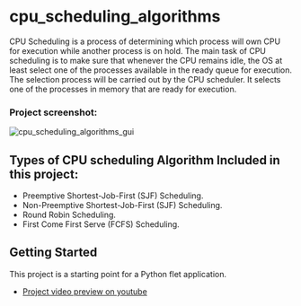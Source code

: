 # cpu_scheduling_algorithms

CPU Scheduling is a process of determining which process will own CPU for execution while another process is on hold. The main task of CPU scheduling is to make sure that whenever the CPU remains idle, the OS at least select one of the processes available in the ready queue for execution. The selection process will be carried out by the CPU scheduler. It selects one of the processes in memory that are ready for execution.


### Project screenshot:
![cpu_scheduling_algorithms_gui](https://github.com/radyhaggag/cpu_scheduling_algorithms/assets/74488175/88f65a53-01bd-4056-8a14-4e6e42d81007)


## Types of CPU scheduling Algorithm Included in this project:
- Preemptive Shortest-Job-First (SJF) Scheduling.
- Non-Preemptive Shortest-Job-First (SJF) Scheduling.
- Round Robin Scheduling.
- First Come First Serve (FCFS) Scheduling.

## Getting Started

This project is a starting point for a Python flet application.

- [Project video preview on youtube](https://youtu.be/MwJH3VORgbU)
